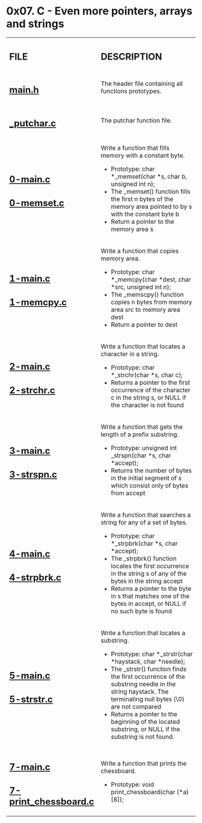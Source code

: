 <h1>0x07. C - Even more pointers, arrays and strings</h1>

<table>
    <tr>
        <td><h2><strong>FILE</strong></h2></td>
        <td><h2><strong>DESCRIPTION</strong></h2></td>
    </tr>
    <tr>
        <td><h2><a href="https://github.com/LivingDemonness28/alx-low_level_programming/blob/master/0x07-pointers_arrays_strings/main.h" target="_blank">main.h</a></h2></td>
        <td>The header file containing all functions prototypes.</td>
    </tr>
    <tr>
        <td><h2><a href="https://github.com/LivingDemonness28/alx-low_level_programming/blob/master/0x07-pointers_arrays_strings/_putchar.c" target="_blank">_putchar.c</a></h2></td>
        <td>The putchar function file.</td>
    </tr>
    <tr>
        <td>
            <h2><a href="ttps://github.com/LivingDemonness28/alx-low_level_programming/blob/master/0x07-pointers_arrays_strings/0-main.c">0-main.c</a></h2>
            <h2><a href="ttps://github.com/LivingDemonness28/alx-low_level_programming/blob/master/0x07-pointers_arrays_strings/0-memset.c">0-memset.c</a></h2>
        </td>
        <td>
            <p>Write a function that fills memory with a constant byte.</p>
            <ul>
                <li>Prototype: char *_memset(char *s, char b, unsigned int n);</li>
                <li>The _memset() function fills the first n bytes of the memory area pointed to by s with the constant byte b</li>
                <li>Return a pointer to the memory area s</li>
            </ul>
        </td>
    </tr>
    <tr>
        <td>
            <h2><a href="ttps://github.com/LivingDemonness28/alx-low_level_programming/blob/master/0x07-pointers_arrays_strings/1-main.c">1-main.c</a></h2>
            <h2><a href="ttps://github.com/LivingDemonness28/alx-low_level_programming/blob/master/0x07-pointers_arrays_strings/1-memcpy.c">1-memcpy.c</a></h2>
        </td>
        <td>
            <p>Write a function that copies memory area.</p>
            <ul>
                <li>Prototype: char *_memcpy(char *dest, char *src, unsigned int n);</li>
                <li>The _memscpy() function copies n bytes from memory area src to memory area dest</li>
                <li>Return a pointer to dest</li>
            </ul>
        </td>
    </tr>
    <tr>
        <td>
            <h2><a href="ttps://github.com/LivingDemonness28/alx-low_level_programming/blob/master/0x07-pointers_arrays_strings/2-main.c">2-main.c</a></h2>
            <h2><a href="ttps://github.com/LivingDemonness28/alx-low_level_programming/blob/master/0x07-pointers_arrays_strings/2-strchr.c">2-strchr.c</a></h2>
        </td>
        <td>
            <p>Write a function that locates a character in a string.</p>
            <ul>
                <li>Prototype: char *_strchr(char *s, char c);</li>
                <li>Returns a pointer to the first occurrence of the character c in the string s, or NULL if the character is not found</li>
            </ul>
        </td>
    </tr>
    <tr>
        <td>
            <h2><a href="ttps://github.com/LivingDemonness28/alx-low_level_programming/blob/master/0x07-pointers_arrays_strings/3-main.c">3-main.c</a></h2>
            <h2><a href="ttps://github.com/LivingDemonness28/alx-low_level_programming/blob/master/0x07-pointers_arrays_strings/3-strspn.c">3-strspn.c</a></h2>
        </td>
        <td>
            <p>Write a function that gets the length of a prefix substring.</p>
            <ul>
                <li>Prototype: unsigned int _strspn(char *s, char *accept);</li>
                <li>Returns the number of bytes in the initial segment of s which consist only of bytes from accept</li>
            </ul>
        </td>
    </tr>
    <tr>
        <td>
            <h2><a href="ttps://github.com/LivingDemonness28/alx-low_level_programming/blob/master/0x07-pointers_arrays_strings/4-main.c">4-main.c</a></h2>
            <h2><a href="ttps://github.com/LivingDemonness28/alx-low_level_programming/blob/master/0x07-pointers_arrays_strings/4-strpbrk.c">4-strpbrk.c</a></h2>
        </td>
        <td>
            <p>Write a function that searches a string for any of a set of bytes.</p>
            <ul>
                <li>Prototype: char *_strpbrk(char *s, char *accept);</li>
                <li>The _strpbrk() function locates the first occurrence in the string s of any of the bytes in the string accept</li>
                <li>Returns a pointer to the byte in s that matches one of the bytes in accept, or NULL if no such byte is found</li>
            </ul>
        </td>
    </tr>
    <tr>
        <td>
            <h2><a href="ttps://github.com/LivingDemonness28/alx-low_level_programming/blob/master/0x07-pointers_arrays_strings/5-main.c">5-main.c</a></h2>
            <h2><a href="ttps://github.com/LivingDemonness28/alx-low_level_programming/blob/master/0x07-pointers_arrays_strings/5-strstr.c">5-strstr.c</a></h2>
        </td>
        <td>
            <p>Write a function that locates a substring.</p>
            <ul>
                <li>Prototype: char *_strstr(char *haystack, char *needle);</li>
                <li>The _strstr() function finds the first occurrence of the substring needle in the string haystack. The terminating null bytes (\0) are not compared</li>
                <li>Returns a pointer to the beginning of the located substring, or NULL if the substring is not found.</li>
            </ul>
        </td>
    </tr>
    <tr>
        <td>
            <h2><a href="ttps://github.com/LivingDemonness28/alx-low_level_programming/blob/master/0x07-pointers_arrays_strings/7-main.c">7-main.c</a></h2>
            <h2><a href="ttps://github.com/LivingDemonness28/alx-low_level_programming/blob/master/0x07-pointers_arrays_strings/7-print_chessboard.c">7-print_chessboard.c</a></h2>
        </td>
        <td>
            <p>Write a function that prints the chessboard.</p>
            <ul>
                <li>Prototype: void print_chessboard(char (*a)[8]);</li>
            </ul>
        </td>
    </tr>
</table>